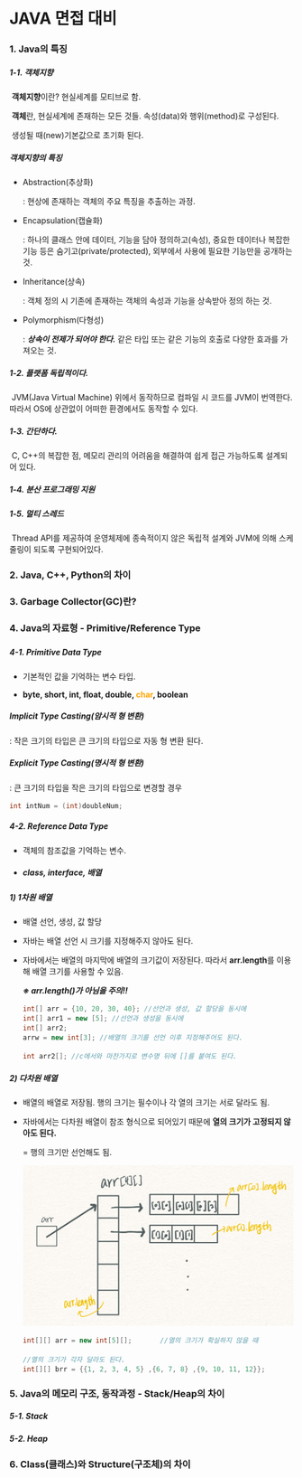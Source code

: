 # JAVA 면접 대비



### 1.  Java의 특징

##### 1-1. 객체지향

​	**객체지향**이란? 현실세계를 모티브로 함.

​	**객체**란, 현실세계에 존재하는 모든 것들. 속성(data)와 행위(method)로 구성된다.

​				생성될 때(new)기본값으로 초기화 된다.



##### 	객체지향의 특징

- Abstraction(추상화)

  : 현상에 존재하는 객체의 주요 특징을 추출하는 과정.

- Encapsulation(캡슐화)

  : 하나의 클래스 안에 데이터, 기능을 담아 정의하고(속성), 중요한 데이터나 복잡한 기능 등은 숨기고(private/protected), 외부에서 사용에 필요한 기능만을 공개하는 것.

- Inheritance(상속)

  : 객체 정의 시 기존에 존재하는 객체의 속성과 기능을 상속받아 정의 하는 것.

- Polymorphism(다형성)

  : ***상속이 전제가 되어야 한다.*** 같은 타입 또는 같은 기능의 호출로 다양한 효과를 가져오는 것.



##### 1-2. 플랫폼 독립적이다.

​	JVM(Java Virtual Machine) 위에서 동작하므로 컴파일 시 코드를 JVM이 번역한다. 따라서 OS에 상관없이 어떠한 환경에서도 동작할 수 있다.



##### 1-3. 간단하다.

​	C, C++의 복잡한 점, 메모리 관리의 어려움을 해결하여 쉽게 접근 가능하도록 설계되어 있다.



##### 1-4. 분산 프로그래밍 지원



##### 1-5. 멀티 스레드

​	Thread API를 제공하여 운영체제에 종속적이지 않은 독립적 설계와 JVM에 의해 스케줄링이 되도록 구현되어있다.









### 2. Java, C++, Python의 차이







### 3. Garbage Collector(GC)란?







### 4. Java의 자료형 - Primitive/Reference Type

##### 

##### 4-1. Primitive Data Type

- 기본적인 값을 기억하는 변수 타입.

-  **byte, short, int, float, double, <b style="color:orange">char</b>, boolean**

  

  ##### Implicit Type Casting(암시적 형 변환)

  : 작은 크기의 타입은 큰 크기의 타입으로 자동 형 변환 된다.

  ##### Explicit Type Casting(명시적 형 변환)

  : 큰 크기의 타입을 작은 크기의 타입으로 변경할 경우

  ```java
  int intNum = (int)doubleNum;
  ```



##### 4-2. Reference Data Type

- 객체의 참조값을 기억하는 변수.

- ##### class, interface, 배열



##### 	1) 1차원 배열

- 배열 선언, 생성, 값 할당

- 자바는 배열 선언 시 크기를 지정해주지 않아도 된다.

- 자바에서는 배열의 마지막에 배열의 크기값이 저장된다. 따라서 **arr.length**를 이용해 배열 크기를 사용할 수 있음. 

  ***※ arr.length()가 아님을 주의!!***

  ```java
  int[] arr = {10, 20, 30, 40}; //선언과 생성, 값 할당을 동시에
  int[] arr1 = new [5]; //선언과 생성을 동시에
  int[] arr2;
  arrw = new int[3]; //배열의 크기를 선언 이후 지정해주어도 된다.
  
  int arr2[]; //c에서와 마찬가지로 변수명 뒤에 []를 붙여도 된다.
  ```



##### 	2) 다차원 배열

- 배열의 배열로 저장됨. 행의 크기는 필수이나 각 열의 크기는 서로 달라도 됨.

- 자바에서는 다차원 배열이 참조 형식으로 되어있기 때문에 **열의 크기가 고정되지 않아도 된다.**

  = 행의 크기만 선언해도 됨.

  ![](img\KakaoTalk_20191209_153152691.png)

  ```java
  int[][] arr = new int[5][];		//열의 크기가 확실하지 않을 때
  
  //열의 크기가 각자 달라도 된다. 
  int[][] brr = {{1, 2, 3, 4, 5} ,{6, 7, 8} ,{9, 10, 11, 12}}; 
  ```
  




### 5. Java의 메모리 구조, 동작과정 - Stack/Heap의 차이

##### 5-1. Stack





##### 5-2. Heap







### 6. Class(클래스)와 Structure(구조체)의 차이













